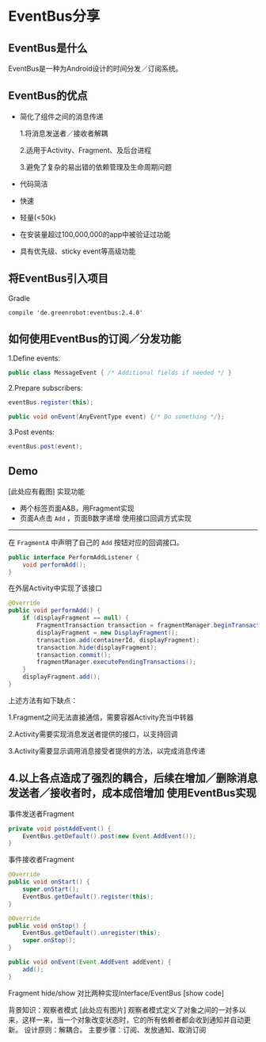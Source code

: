 EventBus分享
===============
EventBus是什么
--------------------
EventBus是一种为Android设计的时间分发／订阅系统。

EventBus的优点
---------------------------
* 简化了组件之间的消息传递

  1.将消息发送者／接收者解耦

  2.适用于Activity、Fragment、及后台进程

  3.避免了复杂的易出错的依赖管理及生命周期问题
* 代码简洁
* 快速
* 轻量(<50k)
* 在安装量超过100,000,000的app中被验证过功能
* 具有优先级、sticky event等高级功能 

将EventBus引入项目
------------------
Gradle
```
compile 'de.greenrobot:eventbus:2.4.0'
```
如何使用EventBus的订阅／分发功能
---------------------
1.Define events:
```java
public class MessageEvent { /* Additional fields if needed */ }
```
2.Prepare subscribers:
```java
eventBus.register(this);
```
```java
public void onEvent(AnyEventType event) {/* Do something */};
```
3.Post events:
```java
eventBus.post(event);
```
Demo
--------------------------
[此处应有截图]
实现功能
* 两个标签页面A&B，用Fragment实现
* 页面A点击 ```Add``` ，页面B数字递增
使用接口回调方式实现
-----------------------
在 ```FragmentA``` 中声明了自己的 ```Add``` 按钮对应的回调接口。
```java
public interface PerformAddListener {
    void performAdd();
}
```
在外层Activity中实现了该接口
```java
@Override
public void performAdd() {
    if (displayFragment == null) {
        FragmentTransaction transaction = fragmentManager.beginTransaction();
        displayFragment = new DisplayFragment();
        transaction.add(containerId, displayFragment);
        transaction.hide(displayFragment);
        transaction.commit();
        fragmentManager.executePendingTransactions();
    }
    displayFragment.add();
}
```
上述方法有如下缺点：

1.Fragment之间无法直接通信，需要容器Activity充当中转器

2.Activity需要实现消息发送者提供的接口，以支持回调

3.Activity需要显示调用消息接受者提供的方法，以完成消息传递

4.以上各点造成了强烈的耦合，后续在增加／删除消息发送者／接收者时，成本成倍增加
使用EventBus实现
--------------------------
事件发送者Fragment
```java
private void postAddEvent() {
    EventBus.getDefault().post(new Event.AddEvent());
}
```
事件接收者Fragment
```java
@Override
public void onStart() {
    super.onStart();
    EventBus.getDefault().register(this);
}
```
```java
@Override
public void onStop() {
    EventBus.getDefault().unregister(this);
    super.onStop();
}
```
```java
public void onEvent(Event.AddEvent addEvent) {
    add();
}
```
Fragment hide/show
对比两种实现Interface/EventBus
[show code]


背景知识：观察者模式
[此处应有图片]
观察者模式定义了对象之间的一对多以来，这样一来，当一个对象改变状态时，它的所有依赖者都会收到通知并自动更新。
设计原则：解耦合。
主要步骤：订阅、发放通知、取消订阅

